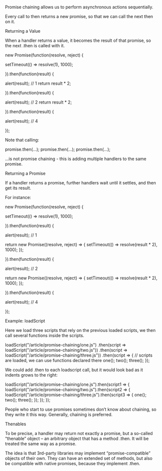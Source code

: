 Promise chaining allows us to perform asynchronous actions sequentially.

Every call to then returns a new promise, so that we can call the next then on it.


Returning a Value
 
When a handler returns a value, it becomes the result of that promise, so the next .then is called with it.
 
new Promise(function(resolve, reject) {
 
  setTimeout(() => resolve(1), 1000);
 
}).then(function(result) { 
 
  alert(result); // 1
  return result * 2;
 
}).then(function(result) {
 
  alert(result); // 2
  return result * 2;
 
}).then(function(result) {
 
  alert(result); // 4
 
});
 

Note that calling:
 
promise.then(...);
promise.then(...);
promise.then(...);
 
...is not promise chaining - this is adding multiple handlers to the same promise.


Returning a Promise

If a handler returns a promise, further handlers wait until it settles, and then get its result.
 
For instance:

new Promise(function(resolve, reject) {
 
  setTimeout(() => resolve(1), 1000);
 
}).then(function(result) {
 
  alert(result); // 1
 
  return new Promise((resolve, reject) => {
    setTimeout(() => resolve(result * 2), 1000);
  });
 
}).then(function(result) {
 
  alert(result); // 2
 
  return new Promise((resolve, reject) => {
    setTimeout(() => resolve(result * 2), 1000);
  });
 
}).then(function(result) {
 
  alert(result); // 4
 
});


Example: loadScript

Here we load three scripts that rely on the previous loaded scripts, we then call several functions inside the scripts.

loadScript("/article/promise-chaining/one.js")
  .then(script => loadScript("/article/promise-chaining/two.js"))
  .then(script => loadScript("/article/promise-chaining/three.js"))
  .then(script => {
    // scripts are loaded, we can use functions declared there
    one();
    two();
    three();
  });


We could add .then to each loadscript call, but it would look bad as it indents grows to the right:

loadScript("/article/promise-chaining/one.js").then(script1 => {
  loadScript("/article/promise-chaining/two.js").then(script2 => {
    loadScript("/article/promise-chaining/three.js").then(script3 => {
      one();
      two();
      three();
    });
  });
});

People who start to use promises sometimes don’t know about chaining, so they write it this way. Generally, chaining is preferred.


Thenables

To be precise, a handler may return not exactly a promise, but a so-called “thenable” object – an arbitrary object that has a method .then. It will be treated the same way as a promise.
 
The idea is that 3rd-party libraries may implement “promise-compatible” objects of their own. They can have an extended set of methods, but also be compatible with native promises, because they implement .then.
